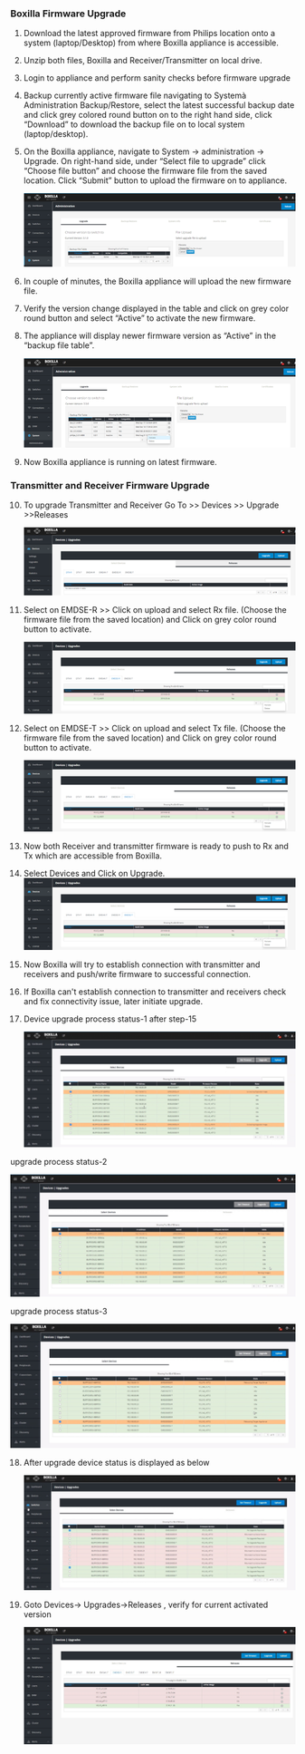 ### Boxilla Firmware Upgrade

1. Download the latest approved firmware from Philips location onto a system (laptop/Desktop) from where Boxilla appliance is accessible.

2. Unzip both files, Boxilla and Receiver/Transmitter on local drive.

3. Login to appliance and perform sanity checks before firmware upgrade

4. Backup currently active firmware file navigating to Systemà Administration Backup/Restore, select the latest successful backup date and click grey colored round button on to the right hand side, click “Download” to download the backup file on to local system (laptop/desktop).

5. On the Boxilla appliance, navigate to System -> administration -> Upgrade. On right-hand side, under “Select file to upgrade” click “Choose file button” and choose the firmware file from the saved location. Click “Submit” button to upload the firmware on to appliance.
	
	![](media/boxilla_upgrade01.png)
	
6. In couple of minutes, the Boxilla appliance will upload the new firmware file.
7. Verify the version change displayed in the table and click on grey color round button and select “Active” to activate the new firmware.
8. The appliance will display newer firmware version as “Active” in the “backup file table”.
	
	![](media/boxilla_upgrade02.png)
	
9. Now Boxilla appliance is running on latest firmware.
 
### Transmitter and Receiver Firmware Upgrade
 
10. To upgrade Transmitter and Receiver Go To >> Devices >> Upgrade >>Releases
	
	![](media/boxilla_upgrade03.png)
	
11. Select on EMDSE-R >> Click on upload and select Rx file. (Choose the firmware file from the saved location) and Click on grey color round button to activate.
	
	![](media/boxilla_upgrade04.png)
	
12. Select on EMDSE-T >> Click on upload and select Tx file. (Choose the firmware file from the saved location) and Click on grey color round button to activate.
	
	![](media/boxilla_upgrade05.png)

13. Now both Receiver and transmitter firmware is ready to push to Rx and Tx which are accessible from Boxilla.

14.  Select Devices and Click on Upgrade.
	![](media/boxilla_upgrade05.png)
	
15. Now Boxilla will try to establish connection with transmitter and receivers and push/write firmware to successful connection. 
16. If Boxilla can't establish connection to transmitter and receivers check and fix connectivity issue, later initiate upgrade.

17. Device upgrade process status-1  after step-15
	
    ![](media/boxilla_upgrade07.png)

upgrade process status-2    

![](media/boxilla_upgrade09.png)

upgrade process status-3

  ![](media/boxilla_upgrade10.png)

18. After upgrade device status is displayed as below

    ![](media/boxilla_upgrade12.png)

19. Goto Devices-> Upgrades->Releases , verify for current activated version 

    ![](media/boxilla_upgrade13.png)
